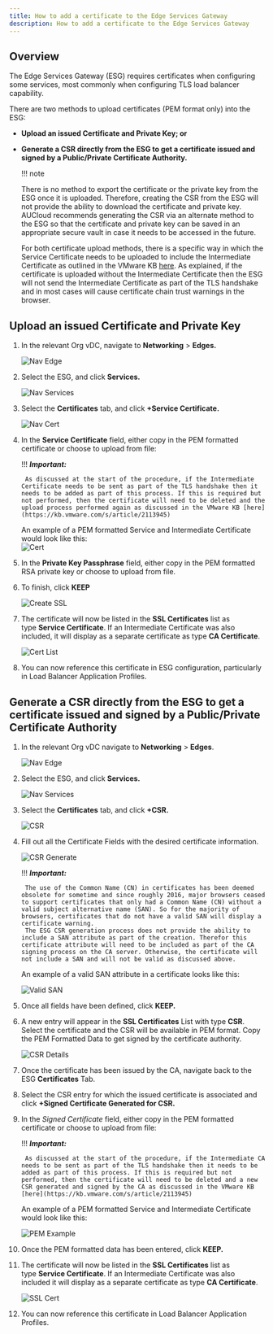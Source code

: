 ```yaml
---
title: How to add a certificate to the Edge Services Gateway
description: How to add a certificate to the Edge Services Gateway
---
```

## Overview

The Edge Services Gateway (ESG) requires certificates when configuring some services, most commonly when configuring TLS load balancer capability.

There are two methods to upload certificates (PEM format only) into the ESG:

- **Upload an issued Certificate and Private Key; or**
- **Generate a CSR directly from the ESG to get a certificate issued and signed by a Public/Private Certificate Authority.**

    !!! note

    There is no method to export the certificate or the private key from the ESG once it is uploaded. Therefore, creating the CSR from the ESG will not provide the ability to download the certificate and private key. AUCloud recommends generating the CSR via an alternate method to the ESG so that the certificate and private key can be saved in an appropriate secure vault in case it needs to be accessed in the future.

    For both certificate upload methods, there is a specific way in which the Service Certificate needs to be uploaded to include the Intermediate Certificate as outlined in the VMware KB [here](https://kb.vmware.com/s/article/2113945). As explained, if the certificate is uploaded without the Intermediate Certificate then the ESG will not send the Intermediate Certificate as part of the TLS handshake and in most cases will cause certificate chain trust warnings in the browser.

## Upload an issued Certificate and Private Key

1. In the relevant Org vDC, navigate to **Networking** > **Edges.**

    ![Nav Edge](./assets/nav_edge.png)

1. Select the ESG, and click **Services.**

    ![Nav Services](./assets/nav_services.png)

1. Select the **Certificates** tab, and click **+Service Certificate.**

    ![Nav Cert](./assets/nav_cert.png)

1. In the **Service Certificate** field, either copy in the PEM formatted certificate or choose to upload from file:

    !!! ***Important:***

        As discussed at the start of the procedure, if the Intermediate Certificate needs to be sent as part of the TLS handshake then it needs to be added as part of this process. If this is required but not performed, then the certificate will need to be deleted and the upload process performed again as discussed in the VMware KB [here](https://kb.vmware.com/s/article/2113945)

    An example of a PEM formatted Service and Intermediate Certificate would look like this:  
    ![Cert](./assets/cert.png)

1. In the **Private Key Passphrase** field, either copy in the PEM formatted RSA private key or choose to upload from file.

1. To finish, click **KEEP**  

    ![Create SSL](./assets/create_ssl.png)  

1. The certificate will now be listed in the **SSL Certificates** list as type **Service Certificate**. If an Intermediate Certificate was also included, it will display as a separate certificate as type **CA Certificate**.  

    ![Cert List](./assets/cert_list.png)  

1. You can now reference this certificate in ESG configuration, particularly in Load Balancer Application Profiles.

## Generate a CSR directly from the ESG to get a certificate issued and signed by a Public/Private Certificate Authority

1. In the relevant Org vDC navigate to **Networking** > **Edges**.

    ![Nav Edge](./assets/nav_edge.png)

1. Select the ESG, and click **Services.**

    ![Nav Services](./assets/nav_services.png)

1. Select the **Certificates** tab, and click **+CSR.**

    ![CSR](./assets/nav_csr.png)

1. Fill out all the Certificate Fields with the desired certificate information.  

    ![CSR Generate](./assets/csr_generate.png)  

    !!! ***Important:***

        The use of the Common Name (CN) in certificates has been deemed obsolete for sometime and since roughly 2016, major browsers ceased to support certificates that only had a Common Name (CN) without a valid subject alternative name (SAN). So for the majority of browsers, certificates that do not have a valid SAN will display a certificate warning.
        The ESG CSR generation process does not provide the ability to include a SAN attribute as part of the creation. Therefor this certificate attribute will need to be included as part of the CA signing process on the CA server. Otherwise, the certificate will not include a SAN and will not be valid as discussed above.

    An example of a valid SAN attribute in a certificate looks like this:  

    ![Valid SAN](./assets/valid_san.png)  

1. Once all fields have been defined, click **KEEP.**

1. A new entry will appear in the **SSL Certificates** List with type **CSR**. Select the certificate and the CSR will be available in PEM format. Copy the PEM Formatted Data to get signed by the certificate authority.

    ![CSR Details](./assets/csr_details.png)  

1. Once the certificate has been issued by the CA, navigate back to the ESG **Certificates** Tab.  

1. Select the CSR entry for which the issued certificate is associated and click **+Signed Certificate Generated for CSR.**  

1. In the *Signed Certificate* field, either copy in the PEM formatted certificate or choose to upload from file:

    !!! ***Important:***

        As discussed at the start of the procedure, if the Intermediate CA needs to be sent as part of the TLS handshake then it needs to be added as part of this process. If this is required but not performed, then the certificate will need to be deleted and a new CSR generated and signed by the CA as discussed in the VMware KB [here](https://kb.vmware.com/s/article/2113945)

    An example of a PEM formatted Service and Intermediate Certificate would look like this:  

    ![PEM Example](./assets/pem_example.png)

1. Once the PEM formatted data has been entered, click **KEEP.**

1. The certificate will now be listed in the **SSL Certificates** list as type **Service Certificate**. If an Intermediate Certificate was also included it will display as a separate certificate as type **CA Certificate**.  

    ![SSL Cert](./assets/ssl_certs.png)

1. You can now reference this certificate in Load Balancer Application Profiles.
